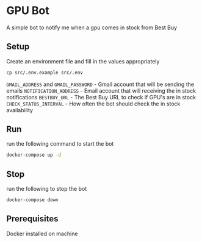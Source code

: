 # GPU Bot

A simple bot to notify me when a gpu comes in stock from Best Buy

## Setup

Create an environment file and fill in the values appropriately

```bash
cp src/.env.example src/.env
```

`GMAIL_ADDRESS` and `GMAIL_PASSWORD` - Gmail account that will be sending the emails
`NOTIFICATION_ADDRESS` - Email account that will receiving the in stock notifications
`BESTBUY_URL` - The Best Buy URL to check if GPU's are in stock
`CHECK_STATUS_INTERVAL` - How often the bot should check the in stock availability

## Run

run the following command to start the bot

```bash
docker-compose up -d
```

## Stop

run the following to stop the bot

```bash
docker-compose down
```

## Prerequisites

Docker installed on machine